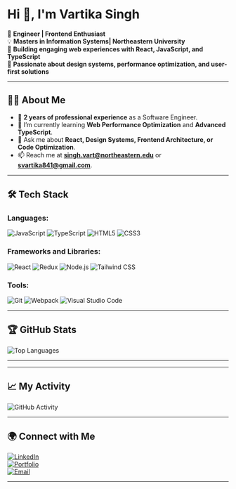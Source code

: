 # Hi 👋, I'm Vartika Singh

🌟 **Engineer | Frontend Enthusiast**  
💡 **Masters in Information Systems| Northeastern University**  
🚀 **Building engaging web experiences with React, JavaScript, and TypeScript**  
🎨 **Passionate about design systems, performance optimization, and user-first solutions**  

---

## 👩‍💻 About Me
- 🏢 **2 years of professional experience** as a Software Engineer.
- 🌱 I’m currently learning **Web Performance Optimization** and **Advanced TypeScript**.
- 💬 Ask me about **React, Design Systems, Frontend Architecture, or Code Optimization**.
- 📫 Reach me at **[singh.vart@northeastern.edu](mailto:singh.vart@northeastern.edu)** or  **[svartika841@gmail.com](mailto:svartika841@gmail.com)**.


---

## 🛠️ Tech Stack
### Languages:
![JavaScript](https://img.shields.io/badge/-JavaScript-333333?style=flat&logo=javascript) 
![TypeScript](https://img.shields.io/badge/-TypeScript-333333?style=flat&logo=typescript) 
![HTML5](https://img.shields.io/badge/-HTML5-333333?style=flat&logo=html5) 
![CSS3](https://img.shields.io/badge/-CSS3-333333?style=flat&logo=css3)  
### Frameworks and Libraries:
![React](https://img.shields.io/badge/-React-333333?style=flat&logo=react) 
![Redux](https://img.shields.io/badge/-Redux-333333?style=flat&logo=redux) 
![Node.js](https://img.shields.io/badge/-Node.js-333333?style=flat&logo=node.js) 
![Tailwind CSS](https://img.shields.io/badge/-TailwindCSS-333333?style=flat&logo=tailwind-css)  
### Tools:
![Git](https://img.shields.io/badge/-Git-333333?style=flat&logo=git) 
![Webpack](https://img.shields.io/badge/-Webpack-333333?style=flat&logo=webpack) 
![Visual Studio Code](https://img.shields.io/badge/-VS%20Code-333333?style=flat&logo=visual-studio-code)

---

## 🏆 GitHub Stats

![Top Languages](https://github-readme-stats.vercel.app/api/top-langs/?username=vartika-bot&layout=compact&theme=radical)  

---


---

## 📈 My Activity
![GitHub Activity](https://github-readme-activity-graph.vercel.app/graph?username=vartika-bot&theme=react-dark)  

---

## 🌍 Connect with Me
[![LinkedIn](https://img.shields.io/badge/-LinkedIn-0077B5?style=flat&logo=linkedin&logoColor=white)](https://www.linkedin.com/in/vartika--singh/)  
[![Portfolio](https://img.shields.io/badge/-Portfolio-333333?style=flat&logo=web&logoColor=white)](https://vartikasinghh.netlify.app/)  
[![Email](https://img.shields.io/badge/-Email-D14836?style=flat&logo=gmail&logoColor=white)](mailto:singh.vart@northeastern.edu)  

---


